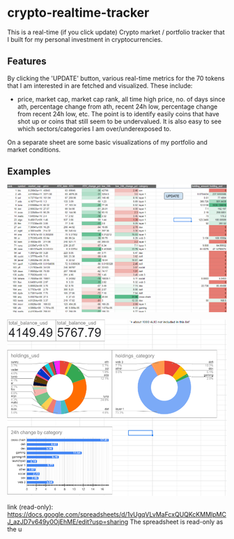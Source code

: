 # crypto-realtime-tracker

This is a real-time (if you click update) Crypto market / portfolio tracker that I built for my personal investment in cryptocurrencies.

## Features
By clicking the 'UPDATE' button, various real-time metrics for the 70 tokens that I am interested in are fetched and visualized.
These include:
- price, market cap, market cap rank, all time high price, no. of days since ath, percentage change from ath, recent 24h low, percentage change from recent 24h low, etc.
The point is to identify easily coins that have shot up or coins that still seem to be undervalued. It is also easy to see which sectors/categories I am over/underexposed to. 

On a separate sheet are some basic visualizations of my portfolio and market conditions.

## Examples
![Real-time metrics page](images/metrics.PNG)

![Portfolio tracker](images/dashboard.PNG)



link (read-only): https://docs.google.com/spreadsheets/d/1vUgqVLvMaFcxQUQKcKMMlpMCJ_azJD7v649y0OjEhME/edit?usp=sharing
The spreadsheet is read-only as the u


